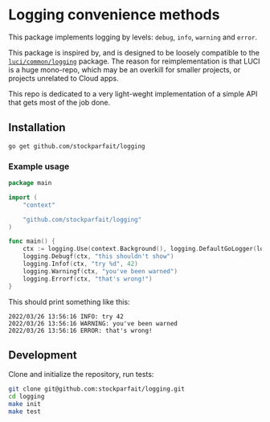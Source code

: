 # Logging convenience methods

This package implements logging by levels: `debug`, `info`, `warning` and
`error`.

This package is inspired by, and is designed to be loosely compatible to the
[`luci/common/logging`](https://pkg.go.dev/go.chromium.org/luci/common/logging)
package.  The reason for reimplementation is that LUCI is a huge mono-repo,
which may be an overkill for smaller projects, or projects unrelated to Cloud
apps.

This repo is dedicated to a very light-weght implementation of a simple API that
gets most of the job done.

## Installation

```
go get github.com/stockparfait/logging
```

### Example usage

```go
package main

import (
	"context"

	"github.com/stockparfait/logging"
)

func main() {
	ctx := logging.Use(context.Background(), logging.DefaultGoLogger(logging.Info))
	logging.Debugf(ctx, "this shouldn't show")
	logging.Infof(ctx, "try %d", 42)
	logging.Warningf(ctx, "you've been warned")
	logging.Errorf(ctx, "that's wrong!")
}
```

This should print something like this:

```
2022/03/26 13:56:16 INFO: try 42
2022/03/26 13:56:16 WARNING: you've been warned
2022/03/26 13:56:16 ERROR: that's wrong!
```

## Development

Clone and initialize the repository, run tests:

```sh
git clone git@github.com:stockparfait/logging.git
cd logging
make init
make test
```
